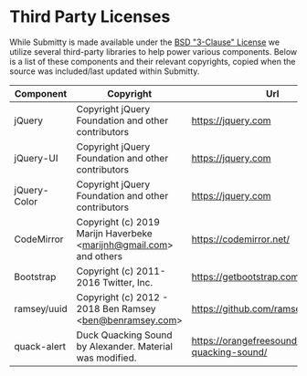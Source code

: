 Third Party Licenses
====================

While Submitty is made available under the [BSD "3-Clause" License](https://github.com/Submitty/Submitty/blob/master/LICENSE.md) 
we utilize several third-party libraries to help power various components. Below is a list of these components and their relevant copyrights, copied when the source was included/last updated within Submitty.


| Component    | Copyright                                                            | Url | License |
|--------------|----------------------------------------------------------------------|-----|---------|
| jQuery       | Copyright jQuery Foundation and other contributors                   | https://jquery.com | [MIT License](https://github.com/jquery/jquery/blob/master/LICENSE.txt) |
| jQuery-UI    | Copyright jQuery Foundation and other contributors                   | https://jquery.com | [MIT License](https://github.com/jquery/jquery-ui/blob/master/LICENSE.txt) |
| jQuery-Color | Copyright jQuery Foundation and other contributors                   | https://jquery.com | [MIT License](https://github.com/jquery/jquery-color/blob/master/LICENSE.txt) |
| CodeMirror   | Copyright (c) 2019 Marijn Haverbeke \<marijnh@gmail.com\> and others | https://codemirror.net/ | [MIT License](https://github.com/codemirror/CodeMirror/blob/master/LICENSE) |
| Bootstrap    | Copyright (c) 2011-2016 Twitter, Inc.                                | https://getbootstrap.com/ | [MIT License](https://github.com/twbs/bootstrap/blob/master/LICENSE) |
| ramsey/uuid  | Copyright (c) 2012 - 2018 Ben Ramsey \<ben@benramsey.com\>           | https://github.com/ramsey/uuid | [MIT License](https://github.com/ramsey/uuid/blob/master/LICENSE) |
| quack-alert  | Duck Quacking Sound by Alexander. Material was modified.             | https://orangefreesounds.com/duck-quacking-sound/ | [4.0 INTERNATIONAL](https://creativecommons.org/licenses/by/4.0/) |
